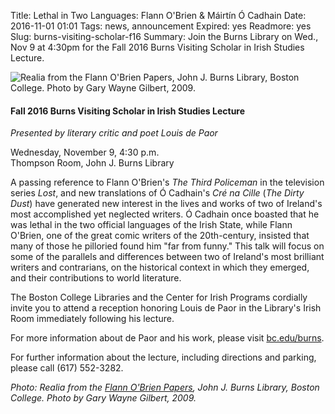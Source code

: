 Title: Lethal in Two Languages: Flann O'Brien &amp; Máirtín Ó Cadhain
Date: 2016-11-01 01:01 
Tags: news, announcement
Expired: yes 
Readmore: yes
Slug: burns-visiting-scholar-f16
Summary: Join the Burns Library on Wed., Nov 9 at 4:30pm for the Fall 2016 Burns Visiting Scholar in Irish Studies Lecture.

<img src="/theme/img/news/2016-11/assemblage.jpg" alt=" Realia from the Flann O'Brien Papers, John J. Burns Library, Boston College. Photo by Gary Wayne Gilbert, 2009." class="float_right">

<h4>Fall 2016 Burns Visiting Scholar in Irish Studies Lecture</h4>
<em>Presented by literary critic and poet Louis de Paor</em>

Wednesday, November 9, 4:30 p.m. <br />
Thompson Room, John J. Burns Library

A passing reference to Flann O'Brien's <em>The Third Policeman</em> in the television series <em>Lost</em>, and new translations of Ó Cadhain's <em>Cré na Cille</em> (<em>The Dirty Dust</em>) have generated new interest in the lives and works of two of Ireland's most accomplished yet neglected writers. Ó Cadhain once boasted that he was lethal in the two official languages of the Irish State, while Flann O'Brien, one of the great comic writers of the 20th-century, insisted that many of those he pilloried found him "far from funny." This talk will focus on some of the parallels and differences between two of Ireland's most brilliant writers and contrarians, on the historical context in which they emerged, and their contributions to world literature.

The Boston College Libraries and the Center for Irish Programs cordially invite you to attend a reception honoring Louis de Paor in the Library's Irish Room immediately following his lecture.

For more information about de Paor and his work, please visit <a href="http://bc.edu/burns">bc.edu/burns</a>.

For further information about the lecture, including directions and parking, please call (617) 552-3282.


<em>Photo: Realia from the <a href="http://www.us10.list-manage.com/track/click?u=7a6431091bc9d4cb794b1d7ae&id=a949eebee1&e=dbd967b1e4">Flann O'Brien Papers</a>, John J. Burns Library, Boston College. Photo by Gary Wayne Gilbert, 2009.</em>



<!-- USEFUL CUT AND PASTE STUFF.

<img src="/theme/img/news/201X-XX/XXXX.png" alt="words" class="float_left">

<img src="/theme/img/news/201X-XX/XXXX.png" alt="words" class="float_right">

<a href="#" target="_blank" rel="noopener">

-->